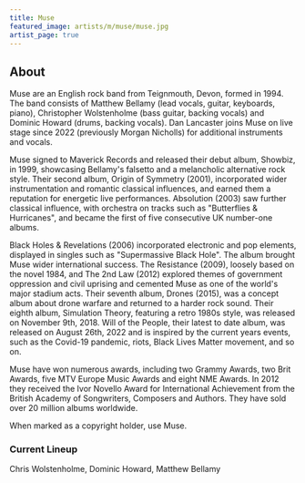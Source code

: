 ```yaml
---
title: Muse
featured_image: artists/m/muse/muse.jpg
artist_page: true
---
```

## About

Muse are an English rock band from Teignmouth, Devon, formed in 1994. The band consists of Matthew Bellamy (lead vocals, guitar, keyboards, piano), Christopher Wolstenholme (bass guitar, backing vocals) and Dominic Howard (drums, backing vocals). Dan Lancaster joins Muse on live stage since 2022 (previously Morgan Nicholls) for additional instruments and vocals.

Muse signed to Maverick Records and released their debut album, Showbiz, in 1999, showcasing Bellamy's falsetto and a melancholic alternative rock style. Their second album, Origin of Symmetry (2001), incorporated wider instrumentation and romantic classical influences, and earned them a reputation for energetic live performances. Absolution (2003) saw further classical influence, with orchestra on tracks such as "Butterflies & Hurricanes", and became the first of five consecutive UK number-one albums.

Black Holes & Revelations (2006) incorporated electronic and pop elements, displayed in singles such as "Supermassive Black Hole". The album brought Muse wider international success. The Resistance (2009), loosely based on the novel 1984, and The 2nd Law (2012) explored themes of government oppression and civil uprising and cemented Muse as one of the world's major stadium acts. Their seventh album, Drones (2015), was a concept album about drone warfare and returned to a harder rock sound. Their eighth album, Simulation Theory, featuring a retro 1980s style, was released on November 9th, 2018. Will of the People, their latest to date album, was released on August 26th, 2022 and is inspired by the current years events, such as the Covid-19 pandemic, riots, Black Lives Matter movement, and so on.

Muse have won numerous awards, including two Grammy Awards, two Brit Awards, five MTV Europe Music Awards and eight NME Awards. In 2012 they received the Ivor Novello Award for International Achievement from the British Academy of Songwriters, Composers and Authors. They have sold over 20 million albums worldwide.

When marked as a copyright holder, use Muse.

### Current Lineup

Chris Wolstenholme, Dominic Howard, Matthew Bellamy

